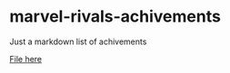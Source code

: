 # marvel-rivals-achivements
Just a markdown list of achivements

[File here](https://github.com/Cerecero/marvel-rivals-achivements/blob/main/Marvel%20Rivals%20Achivements.md)
